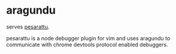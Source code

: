 # aragundu
serves [pesarattu](https://github.com/srihari93/pesarattu).

pesarattu is a node debugger plugin for vim and uses aragundu to communicate with chrome devtools protocol enabled debuggers.
